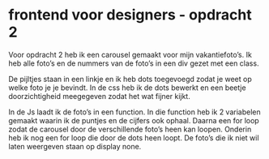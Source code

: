 # frontend voor designers - opdracht 2
Voor opdracht 2 heb ik een carousel gemaakt voor mijn vakantiefoto’s. Ik heb alle foto’s en de nummers van de foto’s in een div gezet met een class.

De pijltjes staan in een linkje en ik heb dots toegevoegd zodat je weet op welke foto je je bevindt. In de css heb ik de dots bewerkt en een beetje doorzichtigheid meegegeven zodat het wat fijner kijkt. 

In de Js laadt ik de foto’s in een function. In die function heb ik 2 variabelen gemaakt waarin ik de puntjes en de cijfers ook ophaal. Daarna een for loop zodat de carousel door de verschillende foto’s heen kan loopen. 
Onderin heb ik nog een for loop die door de dots heen loopt. 
De foto’s die ik niet wil laten weergeven staan op display none. 
